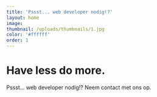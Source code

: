```yaml
---
title: 'Pssst... web developer nodig!?'
layout: home
image:
thumbnail: /uploads/thumbnails/1.jpg
color: '#ffffff'
order: 1
---
```



# Have less do more.

Pssst... web developer nodig!? Neem contact met ons op.

